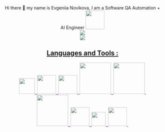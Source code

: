 <div align="center">Hi there 👋 my name is Evgeniia Novikova, I am a Software QA Automation + AI Engineer <img src="https://media0.giphy.com/media/v1.Y2lkPTc5MGI3NjExajRteWEzY2cyY3JyY3JrOW03Z29temNhazA4NGlsMXlsbmptMnVzMiZlcD12MV9pbnRlcm5hbF9naWZfYnlfaWQmY3Q9cw/fGmmfwQtCyHvwzhlyj/giphy.gif" width="60"><br>
<a href='https://www.linkedin.com/in/novikova-evgeniia/'>
  <img src='https://upload.wikimedia.org/wikipedia/commons/0/01/LinkedIn_Logo.svg'
</a><br>
  <img src='https://miro.medium.com/v2/resize:fit:700/1*V7lmKNExHMHi0y87wVJoPg.jpeg'
</div>


  

## Languages and Tools :
<img src="https://upload.wikimedia.org/wikipedia/commons/thumb/c/c3/Python-logo-notext.svg/800px-Python-logo-notext.svg.png" width='50'>&nbsp;
<img src="https://static.vecteezy.com/system/resources/previews/027/127/463/non_2x/javascript-logo-javascript-icon-transparent-free-png.png" width='60'>&nbsp;
<img src="https://upload.wikimedia.org/wikipedia/commons/thumb/6/61/HTML5_logo_and_wordmark.svg/1024px-HTML5_logo_and_wordmark.svg.png" width='60'>&nbsp;
<img src='https://upload.wikimedia.org/wikipedia/commons/8/87/Sql_data_base_with_logo.png' width='100'>&nbsp;
<img src='https://upload.wikimedia.org/wikipedia/commons/0/0a/MySQL_textlogo.svg' width='100'>&nbsp;
<img src='https://media.licdn.com/dms/image/v2/D4D12AQEc4YLRNTSGrw/article-cover_image-shrink_600_2000/article-cover_image-shrink_600_2000/0/1689011619106?e=2147483647&v=beta&t=gvuz_3wbeN0tFJ0rmk_3zaHWR3oPe0H3dSCxngu8kNM' width='100'>&nbsp;
<img src='https://cdn.iconscout.com/icon/free/png-256/free-xml-file-icon-download-in-svg-png-gif-formats--document-doc-pack-files-folders-icons-1950399.png?f=webp&w=256' width='60'>&nbsp;
<img src="https://upload.wikimedia.org/wikipedia/commons/thumb/3/3d/CSS.3.svg/428px-CSS.3.svg.png?20160504153216" width='45'>&nbsp;
<img src="https://cdn-icons-png.flaticon.com/512/136/136443.png" width='60'>&nbsp;
